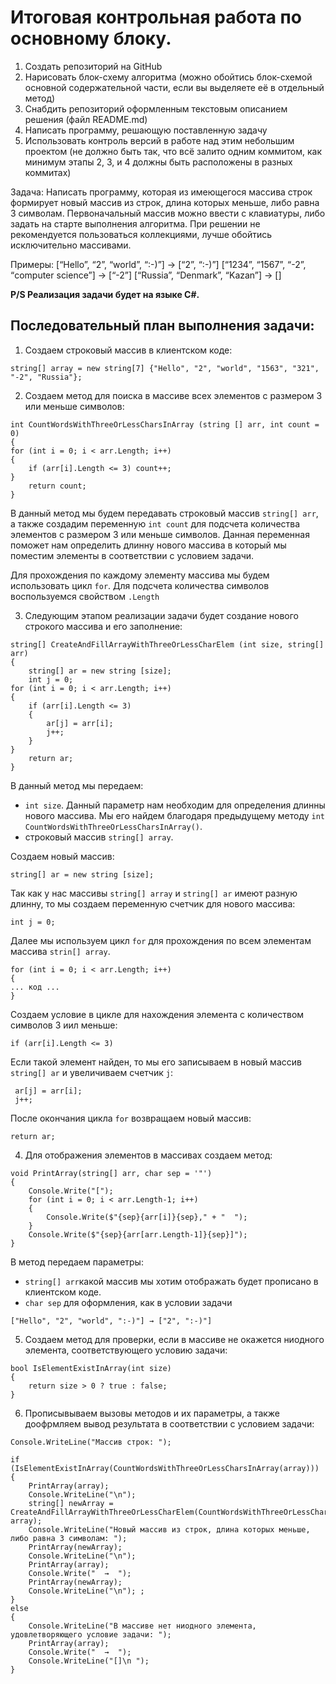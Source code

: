 # Итоговая контрольная работа по основному блоку.

 1. Создать репозиторий на GitHub
 2. Нарисовать блок-схему алгоритма (можно обойтись блок-схемой основной содержательной части, если вы выделяете её в отдельный метод)
 3. Снабдить репозиторий оформленным текстовым описанием решения (файл README.md)
 4. Написать программу, решающую поставленную задачу
 5. Использовать контроль версий в работе над этим небольшим проектом (не должно быть так, что всё залито одним коммитом, как минимум этапы 2, 3, и 4 должны быть расположены в разных коммитах)


 Задача: Написать программу, которая из имеющегося массива строк формирует новый массив из строк, длина которых меньше, либо равна 3 символам. Первоначальный массив можно ввести с клавиатуры, либо задать на старте выполнения алгоритма. При решении не рекомендуется пользоваться коллекциями, лучше обойтись исключительно массивами.

Примеры:
[“Hello”, “2”, “world”, “:-)”] → [“2”, “:-)”]
[“1234”, “1567”, “-2”, “computer science”] → [“-2”]
[“Russia”, “Denmark”, “Kazan”] → []

**P/S Реализация задачи будет на языке C#.**

## Последовательный план выполнения задачи:


1. Создаем строковый массив в клиентском коде:
```
string[] array = new string[7] {"Hello", "2", "world", "1563", "321", "-2", "Russia"};
```


2. Создаем метод для поиска в массиве всех элементов с размером 3 или меньше символов:
```
int CountWordsWithThreeOrLessCharsInArray (string [] arr, int count = 0)
{
for (int i = 0; i < arr.Length; i++)
{
    if (arr[i].Length <= 3) count++;
}
    return count;
}
```
В данный метод мы будем передавать строковый массив `string[] arr`, а также создадим переменную `int count` для подсчета количества элементов с размером 3 или меньше символов. Данная переменная поможет нам определить длинну нового массива в который мы поместим элементы в соответствии с условием задачи.

Для прохождения по каждому элементу массива мы будем использовать цикл `for`.
Для подсчета количества символов воспользуемся свойством `.Length`


3. Следующим этапом реализации задачи будет создание нового строкого массива и его заполнение:
```
string[] CreateAndFillArrayWithThreeOrLessCharElem (int size, string[] arr)
{
    string[] ar = new string [size];
    int j = 0;
for (int i = 0; i < arr.Length; i++)
{
    if (arr[i].Length <= 3)
    {
        ar[j] = arr[i];
        j++;
    }
}
    return ar;
}
```
В данный метод мы передаем:
* `int size`. Данный параметр нам необходим для определения длинны нового массива. Мы его найдем благодаря предыдущему методу `int CountWordsWithThreeOrLessCharsInArray()`.
* строковый массив `string[] array`.

Создаем новый массив:  
```
string[] ar = new string [size];
```
Так как у нас массивы `string[] array` и `string[] ar` имеют разную длинну, то мы  создаем переменную счетчик для нового массива:
```
int j = 0;
```

Далее мы используем цикл `for` для прохождения по всем элементам массива `strin[] array`. 
```
for (int i = 0; i < arr.Length; i++)
{
... код ...
}
```
Создаем условие в цикле для нахождения элемента с количеством символов 3 иил меньше:
```
if (arr[i].Length <= 3)
```
Если такой элемент найден, то мы его записываем в новый массив `string[] ar` и увеличиваем счетчик `j`:
```
 ar[j] = arr[i];
 j++;
```

После окончания цикла `for` возвращаем новый массив:
```
return ar;
```


4. Для отображения элементов в массивах создаем метод:
```
void PrintArray(string[] arr, char sep = '"')
{
    Console.Write("[");
    for (int i = 0; i < arr.Length-1; i++)
    {
        Console.Write($"{sep}{arr[i]}{sep}," + "  ");
    }
    Console.Write($"{sep}{arr[arr.Length-1]}{sep}]");
}
```
В метод передаем параметры:
* `string[] arr`какой массив мы хотим отображать будет прописано в клиентском коде.
* `char sep` для оформления, как в условии задачи
```
["Hello", "2", "world", ":-)"] → ["2", ":-)"]
```


5. Создаем метод для проверки, если в массиве не окажется ниодного элемента, соответствующего условию задачи:
```
bool IsElementExistInArray(int size)
{
    return size > 0 ? true : false;
}
```


6. Прописывываем вызовы методов и их параметры, а также доофрмляем вывод результата в соответствии с условием задачи:
```
Console.WriteLine("Массив строк: ");

if (IsElementExistInArray(CountWordsWithThreeOrLessCharsInArray(array)))
{
    PrintArray(array);
    Console.WriteLine("\n");
    string[] newArray = CreateAndFillArrayWithThreeOrLessCharElem(CountWordsWithThreeOrLessCharsInArray(array), array);
    Console.WriteLine("Новый массив из строк, длина которых меньше, либо равна 3 символам: ");
    PrintArray(newArray);
    Console.WriteLine("\n");
    PrintArray(array);
    Console.Write("  →  ");
    PrintArray(newArray);
    Console.WriteLine("\n"); ;
}
else
{
    Console.WriteLine("В массиве нет ниодного элемента, удовлетворяющего условие задачи: ");
    PrintArray(array);
    Console.Write("  →  ");
    Console.WriteLine("[]\n ");
}
```